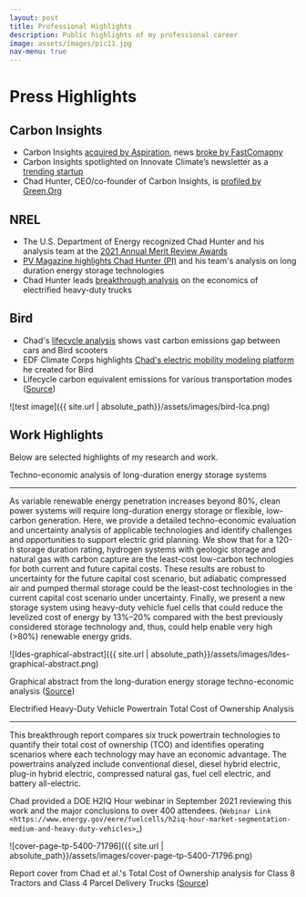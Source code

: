 ```yaml
---
layout: post
title: Professional Highlights
description: Public highlights of my professional career
image: assets/images/pic11.jpg
nav-menu: true
---
```


# Press Highlights

Carbon Insights
---------------
- Carbon Insights [acquired by Aspiration](https://www.businesswire.com/news/home/20220112005366/en/Aspiration-Acquires-Carbon-Insights-to-Expand-its-Sustainability-Services-for-Consumers-and-Enterprises), news [broke by FastComapny](https://www.fastcompany.com/90712180/why-this-socially-responsible-bank-just-bought-a-carbon-measuring-company)
- Carbon Insights spotlighted on Innovate Climate’s newsletter as a [trending startup](https://innovateclimate.substack.com/p/526-trending-startups)
- Chad Hunter, CEO/co-founder of Carbon Insights, is [profiled by Green.Org](https://green.org/2021/11/15/carbon-insights-helps-consumers-reduce-their-carbon-footprint/)


NREL
----
- The U.S. Department of Energy recognized Chad Hunter and his analysis team at the [2021 Annual Merit Review Awards](https://www.nrel.gov/news/program/2021/doe-recognizes-multiple-nrel-hydrogen-researchers-2021-annual-merit-review-awards.html)
- [PV Magazine highlights Chad Hunter (PI)](https://www.pv-magazine.com/2021/08/27/cheapest-long-duration-storage-for-systems-with-high-renewables/) and his team's analysis on long duration energy storage technologies
- Chad Hunter leads [breakthrough analysis](https://www.nrel.gov/news/program/2021/breakthrough-analysis-finds-electrified-heavy-duty-powertrains-could-provide-lower-total-cost-ownership.html) on the economics of electrified heavy-duty trucks


Bird
----
- Chad's [lifecycle analysis](https://www.bird.co/blog/life-cycle-analysis-co2-emissions-gap-between-cars-scooters/) shows vast carbon emissions gap between cars and Bird scooters
- EDF Climate Corps highlights [Chad's electric mobility modeling platform](http://edfclimatecorps.org/engagement/bird-chad-hunter-2019) he created for Bird
- Lifecycle carbon equivalent emissions for various transportation modes
([Source](https://www.bird.co/blog/life-cycle-analysis-co2-emissions-gap-between-cars-scooters/))

![test image]({{ site.url | absolute_path}}/assets/images/bird-lca.png)


Work Highlights
---------------

Below are selected highlights of my research and work.

Techno-economic analysis of long-duration energy storage systems
****************************************************************

As variable renewable energy penetration increases beyond 80%, clean power systems will
require long-duration energy storage or flexible, low-carbon generation.
Here, we provide a detailed techno-economic evaluation and uncertainty analysis of
applicable technologies and identify challenges and opportunities to support electric
grid planning. We show that for a 120-h storage duration rating, hydrogen systems with
geologic storage and natural gas with carbon capture are the least-cost low-carbon
technologies for both current and future capital costs. These results are robust to
uncertainty for the future capital cost scenario, but adiabatic compressed air and
pumped thermal storage could be the least-cost technologies in the current capital
cost scenario under uncertainty. Finally, we present a new storage system using
heavy-duty vehicle fuel cells that could reduce the levelized cost of energy by 13%–20%
compared with the best previously considered storage technology and, thus, could help
enable very high (>80%) renewable energy grids.

![ldes-graphical-abstract]({{ site.url | absolute_path}}/assets/images/ldes-graphical-abstract.png)

Graphical abstract from the long-duration energy storage techno-economic analysis
([Source](https://doi.org/10.1016/j.joule.2021.06.018))

Electrified Heavy-Duty Vehicle Powertrain Total Cost of Ownership Analysis
**************************************************************************
This breakthrough report compares six truck powertrain technologies to quantify their total cost of
ownership (TCO) and identifies operating scenarios where each technology may have an economic
advantage. The powertrains analyzed include conventional diesel, diesel hybrid electric,
plug-in hybrid electric, compressed natural gas, fuel cell electric, and battery all-electric.

Chad provided a DOE H2IQ Hour webinar in September 2021 reviewing this work and the
major conclusions to over 400 attendees.
(`Webinar Link <https://www.energy.gov/eere/fuelcells/h2iq-hour-market-segmentation-medium-and-heavy-duty-vehicles>`_)

![cover-page-tp-5400-71796]({{ site.url | absolute_path}}/assets/images/cover-page-tp-5400-71796.png)

Report cover from Chad et al.'s Total Cost of Ownership analysis for Class 8 Tractors
and Class 4 Parcel Delivery Trucks
([Source](https://www.nrel.gov/docs/fy21osti/71796.pdf))
